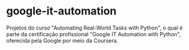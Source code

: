 # google-it-automation
Projetos do curso "Automating Real-World Tasks with Python", o qual é parte da certificação profissional "Google IT Automation with Python", oferecida pela Google por meio da Coursera.
